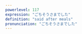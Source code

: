 ```yaml
---
powerlevel: 117
expression: "ごちそうさまでした"
definition: "said after meals"
pronunciation: "ごちそうさまでした"
---
```

